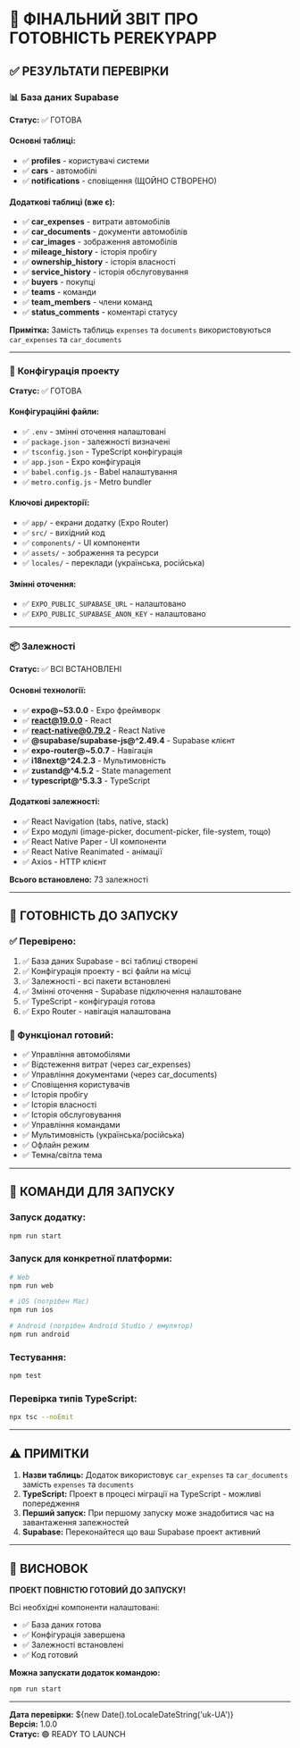 # 🎉 ФІНАЛЬНИЙ ЗВІТ ПРО ГОТОВНІСТЬ PEREKYPAPP

## ✅ РЕЗУЛЬТАТИ ПЕРЕВІРКИ

### 📊 **База даних Supabase**
**Статус:** ✅ ГОТОВА

#### Основні таблиці:
- ✅ **profiles** - користувачі системи
- ✅ **cars** - автомобілі
- ✅ **notifications** - сповіщення (ЩОЙНО СТВОРЕНО)

#### Додаткові таблиці (вже є):
- ✅ **car_expenses** - витрати автомобілів
- ✅ **car_documents** - документи автомобілів
- ✅ **car_images** - зображення автомобілів
- ✅ **mileage_history** - історія пробігу
- ✅ **ownership_history** - історія власності
- ✅ **service_history** - історія обслуговування
- ✅ **buyers** - покупці
- ✅ **teams** - команди
- ✅ **team_members** - члени команд
- ✅ **status_comments** - коментарі статусу

**Примітка:** Замість таблиць `expenses` та `documents` використовуються `car_expenses` та `car_documents`

---

### 🔧 **Конфігурація проекту**
**Статус:** ✅ ГОТОВА

#### Конфігураційні файли:
- ✅ `.env` - змінні оточення налаштовані
- ✅ `package.json` - залежності визначені
- ✅ `tsconfig.json` - TypeScript конфігурація
- ✅ `app.json` - Expo конфігурація
- ✅ `babel.config.js` - Babel налаштування
- ✅ `metro.config.js` - Metro bundler

#### Ключові директорії:
- ✅ `app/` - екрани додатку (Expo Router)
- ✅ `src/` - вихідний код
- ✅ `components/` - UI компоненти
- ✅ `assets/` - зображення та ресурси
- ✅ `locales/` - переклади (українська, російська)

#### Змінні оточення:
- ✅ `EXPO_PUBLIC_SUPABASE_URL` - налаштовано
- ✅ `EXPO_PUBLIC_SUPABASE_ANON_KEY` - налаштовано

---

### 📦 **Залежності**
**Статус:** ✅ ВСІ ВСТАНОВЛЕНІ

#### Основні технології:
- ✅ **expo@~53.0.0** - Expo фреймворк
- ✅ **react@19.0.0** - React
- ✅ **react-native@0.79.2** - React Native
- ✅ **@supabase/supabase-js@^2.49.4** - Supabase клієнт
- ✅ **expo-router@~5.0.7** - Навігація
- ✅ **i18next@^24.2.3** - Мультимовність
- ✅ **zustand@^4.5.2** - State management
- ✅ **typescript@^5.3.3** - TypeScript

#### Додаткові залежності:
- ✅ React Navigation (tabs, native, stack)
- ✅ Expo модулі (image-picker, document-picker, file-system, тощо)
- ✅ React Native Paper - UI компоненти
- ✅ React Native Reanimated - анімації
- ✅ Axios - HTTP клієнт

**Всього встановлено:** 73 залежності

---

## 🚀 ГОТОВНІСТЬ ДО ЗАПУСКУ

### ✅ Перевірено:
1. ✅ База даних Supabase - всі таблиці створені
2. ✅ Конфігурація проекту - всі файли на місці
3. ✅ Залежності - всі пакети встановлені
4. ✅ Змінні оточення - Supabase підключення налаштоване
5. ✅ TypeScript - конфігурація готова
6. ✅ Expo Router - навігація налаштована

### 🎯 Функціонал готовий:
- ✅ Управління автомобілями
- ✅ Відстеження витрат (через car_expenses)
- ✅ Управління документами (через car_documents)
- ✅ Сповіщення користувачів
- ✅ Історія пробігу
- ✅ Історія власності
- ✅ Історія обслуговування
- ✅ Управління командами
- ✅ Мультимовність (українська/російська)
- ✅ Офлайн режим
- ✅ Темна/світла тема

---

## 🚀 КОМАНДИ ДЛЯ ЗАПУСКУ

### Запуск додатку:
```bash
npm run start
```

### Запуск для конкретної платформи:
```bash
# Web
npm run web

# iOS (потрібен Mac)
npm run ios

# Android (потрібен Android Studio / емулятор)
npm run android
```

### Тестування:
```bash
npm test
```

### Перевірка типів TypeScript:
```bash
npx tsc --noEmit
```

---

## ⚠️ ПРИМІТКИ

1. **Назви таблиць:** Додаток використовує `car_expenses` та `car_documents` замість `expenses` та `documents`
2. **TypeScript:** Проект в процесі міграції на TypeScript - можливі попередження
3. **Перший запуск:** При першому запуску може знадобитися час на завантаження залежностей
4. **Supabase:** Переконайтеся що ваш Supabase проект активний

---

## 🎉 ВИСНОВОК

**ПРОЕКТ ПОВНІСТЮ ГОТОВИЙ ДО ЗАПУСКУ!**

Всі необхідні компоненти налаштовані:
- ✅ База даних готова
- ✅ Конфігурація завершена  
- ✅ Залежності встановлені
- ✅ Код готовий

**Можна запускати додаток командою:**
```bash
npm run start
```

---

**Дата перевірки:** ${new Date().toLocaleDateString('uk-UA')}  
**Версія:** 1.0.0  
**Статус:** 🟢 READY TO LAUNCH
